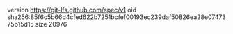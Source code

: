 version https://git-lfs.github.com/spec/v1
oid sha256:85f6c5b66d4cfed622b7251bcfef00193ec239daf50826ea28e0747375b15d15
size 20976
